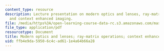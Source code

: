 ```yaml
---
content_type: resource
description: Lecture presentation on modern optics and lenses, ray-matrix operations,
  and context enhanced imaging.
file: /media/https%3A/open-learning-course-data-rc.s3.amazonaws.com/mas-531-computational-camera-and-photography-fall-2009/ffb4e9da59506c4cad611e4a64b66a28_MITMAS_531F09_lec02.pdf
file_type: application/pdf
resourcetype: Document
title: Modern optics and lenses; ray-matrix operations; context enhanced imaging
uid: ffb4e9da-5950-6c4c-ad61-1e4a64b66a28
---
```

